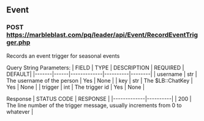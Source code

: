 ## Event

### POST https://marbleblast.com/pq/leader/api/Event/RecordEventTrigger.php

Records an event trigger for seasonal events

Query String Parameters:
| FIELD | TYPE | DESCRIPTION | REQUIRED | DEFAULT|
|-------|------|-------------|----------|--------|
| username | str | The username of the person | Yes | None |
| key | str | The $LB::ChatKey | Yes | None |
| trigger | int | The trigger id | Yes | None |

Response
| STATUS CODE | RESPONSE |
|-------------|----------|
| 200 | The line number of the trigger message, usually increments from 0 to whatever |